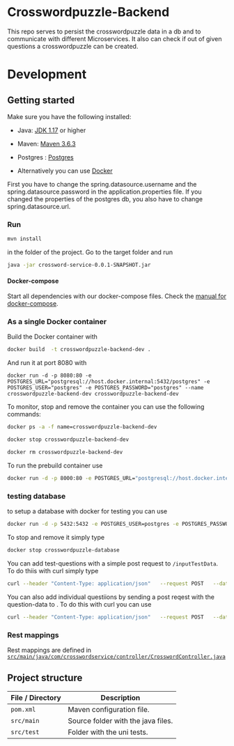 # Crosswordpuzzle-Backend
This repo serves to persist the crosswordpuzzle data in a db and to communicate with different Microservices.
It also can check if out of given questions a crosswordpuzzle can be created.

# Development
## Getting started
Make sure you have the following installed:

- Java: [JDK 1.17](https://www.oracle.com/java/technologies/javase/jdk17-archive-downloads.html) or higher
- Maven: [Maven 3.6.3](https://maven.apache.org/download.cgi)
- Postgres : [Postgres](https://www.postgresql.org/download/)

- Alternatively you can use [Docker](https://www.docker.com/)

First you have to change the spring.datasource.username and the spring.datasource.password in the application.properties file. If you changed the properties of the postgres db, you also have to change spring.datasource.url.


### Run 
```sh
mvn install
```
in the folder of the project.
Go to the target folder and run 
```sh
java -jar crossword-service-0.0.1-SNAPSHOT.jar
```

#### Docker-compose

Start all dependencies with our docker-compose files.
Check the [manual for docker-compose](https://github.com/Gamify-IT/docs/blob/main/dev-manuals/docker-compose/docker-compose.md).

### As a single Docker container

Build the Docker container with
```sh
docker build  -t crosswordpuzzle-backend-dev .
```
And run it at port 8080 with 
```
docker run -d -p 8080:80 -e POSTGRES_URL="postgresql://host.docker.internal:5432/postgres" -e POSTGRES_USER="postgres" -e POSTGRES_PASSWORD="postgres" --name crosswordpuzzle-backend-dev crosswordpuzzle-backend-dev
```

To monitor, stop and remove the container you can use the following commands:
```sh
docker ps -a -f name=crosswordpuzzle-backend-dev
```
```sh
docker stop crosswordpuzzle-backend-dev
```
```sh
docker rm crosswordpuzzle-backend-dev
```

To run the prebuild container use
```sh
docker run -d -p 8000:80 -e POSTGRES_URL="postgresql://host.docker.internal:5432/postgres" -e POSTGRES_USER="postgres" -e POSTGRES_PASSWORD="postgres" --name crosswordpuzzle-backend ghcr.io/gamify-it/crosswordpuzzle-backend:latest
```


### testing database
to setup a database with docker for testing you can use
```sh
docker run -d -p 5432:5432 -e POSTGRES_USER=postgres -e POSTGRES_PASSWORD=postgres -e POSTGRES_DB=crosswordpuzzle  --rm --name crosswordpuzzle-database postgres
```
To stop and remove it simply type
```sh
docker stop crosswordpuzzle-database
```
You can add test-questions with a simple post request to `/inputTestData`. To do thiis with curl simply type
```sh
curl --header "Content-Type: application/json"   --request POST   --data '{}'   http://localhost:8080/inputTestData
```
You can also add individual questiions by sending a post reqest with the question-data to . To do this with curl you can use
```sh
curl --header "Content-Type: application/json"   --request POST   --data '[{"question":"Foo?","answer":"Bar"}]'   http://localhost:8080/questions/test
```

### Rest mappings
Rest mappings are defined in [`src/main/java/com/crosswordservice/controller/CrosswordController.java`](src/main/java/de/unistuttgart/crosswordbackend/crosswordbackend/controller/CrosswordController.java)

## Project structure

| File / Directory                     | Description                          |
|--------------------------------------|--------------------------------------|
| `pom.xml`                            | Maven configuration file.            |
| `src/main`                           | Source folder with the java files.   |
| `src/test`                           | Folder with the uni tests.           |

